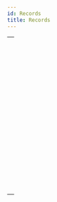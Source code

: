```yaml
---
id: Records
title: Records
---
```



||
|---|
|[<!-- INCLUDE #_command_.CREATE RECORD.Syntax -->](../../commands-legacy/create-record.md)<br/>|
|[<!-- INCLUDE #_command_.DELETE RECORD.Syntax -->](../../commands-legacy/delete-record.md)<br/>|
|[<!-- INCLUDE #_command_.DISPLAY RECORD.Syntax -->](../../commands-legacy/display-record.md)<br/>|
|[<!-- INCLUDE #_command_.DUPLICATE RECORD.Syntax -->](../../commands-legacy/duplicate-record.md)<br/>|
|[<!-- INCLUDE #_command_.GOTO RECORD.Syntax -->](../../commands-legacy/goto-record.md)<br/>|
|[<!-- INCLUDE #_command_.Is new record.Syntax -->](../../commands-legacy/is-new-record.md)<br/>|
|[<!-- INCLUDE #_command_.Is record loaded.Syntax -->](../../commands-legacy/is-record-loaded.md)<br/>|
|[<!-- INCLUDE #_command_.Modified record.Syntax -->](../../commands-legacy/modified-record.md)<br/>|
|[<!-- INCLUDE #_command_.POP RECORD.Syntax -->](../../commands-legacy/pop-record.md)<br/>|
|[<!-- INCLUDE #_command_.PUSH RECORD.Syntax -->](../../commands-legacy/push-record.md)<br/>|
|[<!-- INCLUDE #_command_.Record number.Syntax -->](../../commands-legacy/record-number.md)<br/>|
|[<!-- INCLUDE #_command_.Records in table.Syntax -->](../../commands-legacy/records-in-table.md)<br/>|
|[<!-- INCLUDE #_command_.SAVE RECORD.Syntax -->](../../commands-legacy/save-record.md)<br/>|
|[<!-- INCLUDE #_command_.Sequence number.Syntax -->](../../commands-legacy/sequence-number.md)<br/>|
